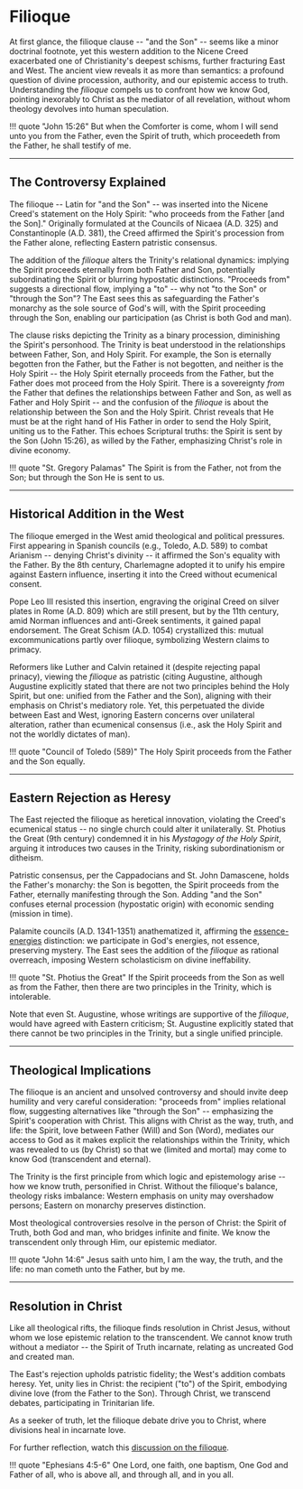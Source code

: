 # Filioque

<!--
Lord Jesus Christ, Son of God
Have mercy on me, a sinner

Protect me from the evil one.
Enlighten my mind and my heart so that your wisdom may be revealed and articulated, all for your glory.

Lord Jesus Christ, Son of God
Have mercy on me, a sinner 
-->

At first glance, the filioque clause -- "and the Son" -- seems like a minor doctrinal footnote, yet this western addition to the Nicene Creed exacerbated one of Christianity's deepest schisms, further fracturing East and West. 
The ancient view reveals it as more than semantics: a profound question of divine procession, authority, and our epistemic access to truth. 
Understanding the *filioque* compels us to confront how we know God, pointing inexorably to Christ as the mediator of all revelation, without whom theology devolves into human speculation.

!!! quote "John 15:26"
    But when the Comforter is come, whom I will send unto you from the Father, even the Spirit of truth, which proceedeth from the Father, he shall testify of me.




---

## The Controversy Explained

The filioque -- Latin for "and the Son" -- was inserted into the Nicene Creed's statement on the Holy Spirit: "who proceeds from the Father [and the Son]." 
Originally formulated at the Councils of Nicaea (A.D. 325) and Constantinople (A.D. 381), the Creed affirmed the Spirit's procession from the Father alone, reflecting Eastern patristic consensus.

The addition of the *filioque* alters the Trinity's relational dynamics: implying the Spirit proceeds eternally from both Father and Son, potentially subordinating the Spirit or blurring hypostatic distinctions. 
"Proceeds from" suggests a directional flow, implying a "to" -- why not "to the Son" or "through the Son"? 
The East sees this as safeguarding the Father's monarchy as the sole source of God's will, with the Spirit proceeding through the Son, enabling our participation (as Christ is both God and man).

The clause risks depicting the Trinity as a binary procession, diminishing the Spirit's personhood. 
The Trinity is beat understood in the relationships between Father, Son, and Holy Spirit.
For example, the Son is eternally begotten fron the Father, but the Father is not begotten, and neither is the Holy Spirit -- the Holy Spirit eternally proceeds from the Father, but the Father does mot proceed from the Holy Spirit.
There is a sovereignty *from* the Father that defines the relationships between Father and Son, as well as Father and Holy Spirit -- and the confusion of the *filioque* is about the relationship between the Son and the Holy Spirit.
Christ reveals that He must be at the right hand of His Father in order to send the Holy Spirit, uniting us to the Father.
This echoes Scriptural truths: the Spirit is sent by the Son (John 15:26), as willed by the Father, emphasizing Christ's role in divine economy.

!!! quote "St. Gregory Palamas"
    The Spirit is from the Father, not from the Son; but through the Son He is sent to us.




---

## Historical Addition in the West

The filioque emerged in the West amid theological and political pressures. 
First appearing in Spanish councils (e.g., Toledo, A.D. 589) to combat Arianism -- denying Christ's divinity -- it affirmed the Son's equality with the Father. 
By the 8th century, Charlemagne adopted it to unify his empire against Eastern influence, inserting it into the Creed without ecumenical consent.

Pope Leo III resisted this insertion, engraving the original Creed on silver plates in Rome (A.D. 809) which are still present, but by the 11th century, amid Norman influences and anti-Greek sentiments, it gained papal endorsement. 
The Great Schism (A.D. 1054) crystallized this: mutual excommunications partly over filioque, symbolizing Western claims to primacy.

Reformers like Luther and Calvin retained it (despite rejecting papal prinacy), viewing the *filioque* as patristic (citing Augustine, although Augustine explicitly stated that there are not two principles behind the Holy Spirit, but one: unified from the Father and the Son), aligning with their emphasis on Christ's mediatory role. 
Yet, this perpetuated the divide between East and West, ignoring Eastern concerns over unilateral alteration, rather than ecumenical consensus (i.e., ask the Holy Spirit and not the worldly dictates of man).

!!! quote "Council of Toledo (589)"
    The Holy Spirit proceeds from the Father and the Son equally.




---

## Eastern Rejection as Heresy

The East rejected the filioque as heretical innovation, violating the Creed's ecumenical status -- no single church could alter it unilaterally. 
St. Photius the Great (9th century) condemned it in his *Mystagogy of the Holy Spirit*, arguing it introduces two causes in the Trinity, risking subordinationism or ditheism.

Patristic consensus, per the Cappadocians and St. John Damascene, holds the Father's monarchy: the Son is begotten, the Spirit proceeds from the Father, eternally manifesting through the Son. 
Adding "and the Son" confuses eternal procession (hypostatic origin) with economic sending (mission in time).

Palamite councils (A.D. 1341-1351) anathematized it, affirming the [essence-energies](essence-energies.md) distinction: we participate in God's energies, not essence, preserving mystery. 
The East sees the addition of the *filioque* as rational overreach, imposing Western scholasticism on divine ineffability.

!!! quote "St. Photius the Great"
    If the Spirit proceeds from the Son as well as from the Father, then there are two principles in the Trinity, which is intolerable.

Note that even St. Augustine, whose writings are supportive of the *filioque*, would have agreed with Eastern criticism; St. Augustine explicitly stated that there cannot be two principles in the Trinity, but a single unified principle.




---

## Theological Implications

The filioque is an ancient and unsolved controversy and should invite deep humility and very careful consideration: "proceeds from" implies relational flow, suggesting alternatives like "through the Son" -- emphasizing the Spirit's cooperation with Christ. 
This aligns with Christ as the way, truth, and life: the Spirit, love between Father (Will) and Son (Word), mediates our access to God as it makes explicit the relationships within the Trinity, which was revealed to us (by Christ) so that we (limited and mortal) may come to know God (transcendent and eternal).

The Trinity is the first principle from which logic and epistemology arise -- how we know truth, personified in Christ. 
Without the filioque's balance, theology risks imbalance: Western emphasis on unity may overshadow persons; Eastern on monarchy preserves distinction.

Most theological controversies resolve in the person of Christ: the Spirit of Truth, both God and man, who bridges infinite and finite. 
We know the transcendent only through Him, our epistemic mediator.

!!! quote "John 14:6"
    Jesus saith unto him, I am the way, the truth, and the life: no man cometh unto the Father, but by me.




---

## Resolution in Christ

Like all theological rifts, the filioque finds resolution in Christ Jesus, without whom we lose epistemic relation to the transcendent. 
We cannot know truth without a mediator -- the Spirit of Truth incarnate, relating as uncreated God and created man.

The East's rejection upholds patristic fidelity; the West's addition combats heresy. 
Yet, unity lies in Christ: the recipient ("to") of the Spirit, embodying divine love (from the Father to the Son). 
Through Christ, we transcend debates, participating in Trinitarian life.

As a seeker of truth, let the filioque debate drive you to Christ, where divisions heal in incarnate love.

For further reflection, watch this [discussion on the filioque](https://m.youtube.com/watch?v=NrLqxpmmy-4).

!!! quote "Ephesians 4:5-6"
    One Lord, one faith, one baptism, One God and Father of all, who is above all, and through all, and in you all.




